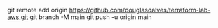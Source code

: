 git remote add origin https://github.com/douglasdalves/terraform-lab-aws.git
git branch -M main
git push -u origin main